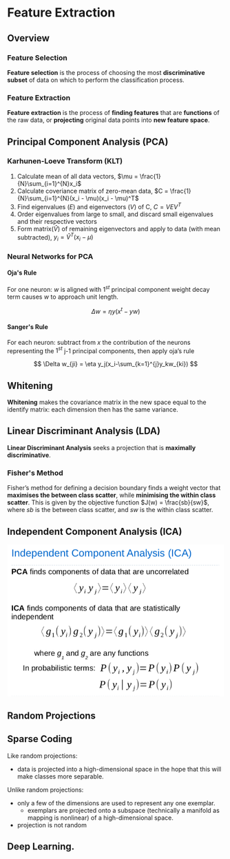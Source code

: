 # Feature Extraction

## Overview

### Feature Selection

**Feature selection** is the process of choosing the most **discriminative subset** of data on which to perform the classification process.

### Feature Extraction

**Feature extraction** is the process of **finding features** that are **functions** of the raw data, or **projecting** original data points into **new feature space**.

## Principal Component Analysis (PCA)

### Karhunen-Loeve Transform (KLT)

1. Calculate mean of all data vectors, $\mu = \frac{1}{N}\sum_{i=1}^{N}x_i$
2. Calculate coveriance matrix of zero-mean data, $C = \frac{1}{N}\sum_{i=1}^{N}(x_i - \mu)(x_i - \mu)^T$
3. Find eigenvalues ($E$) and eigenvectors ($V$) of C, $C = VEV^T$
4. Order eigenvalues from large to small, and discard small eigenvalues and their respective vectors
5. Form matrix($\hat{V}$) of remaining eigenvectors and apply to data (with mean subtracted), $y_i=\hat{V}^T(x_i - \mu)$

### Neural Networks for PCA

#### Oja's Rule

For one neuron: $w$ is aligned with $1^{st}$ principal component weight decay term causes $w$ to approach unit length.

$$
\Delta w = \eta y (x^t - yw)
$$

#### Sanger's Rule

For each neuron: subtract from $x$ the contribution of the neurons representing the $1^{st}$ j-1 principal components, then apply oja’s rule

$$
\Delta w_{ji} = \eta y_j(x_i-\sum_{k=1}^{j}y_kw_{ki})
$$

## Whitening

**Whitening** makes the covariance matrix in the new space equal to the identify matrix: each dimension then has the same variance.

## Linear Discriminant Analysis (LDA)

**Linear Discriminant Analysis** seeks a projection that is **maximally discriminative**.

### Fisher's Method

Fisher’s method for defining a decision boundary finds a weight vector that **maximises the between class scatter**, while **minimising the within class scatter**.  This is given by the objective function $J(w) = \frac{sb}{sw}$, where $sb$ is the between class scatter, and $sw$ is the within class scatter.

## Independent Component Analysis (ICA)

![](./images/ica.png)

## Random Projections



## Sparse Coding

Like random projections:

- data is projected into a high-dimensional space in the hope that this will make classes more separable.

Unlike random projections:

- only a few of the dimensions are used to represent any one exemplar.
  -  exemplars are projected onto a subspace (technically a manifold as mapping is nonlinear) of a high-dimensional space.
- projection is not random

## Deep Learning.  